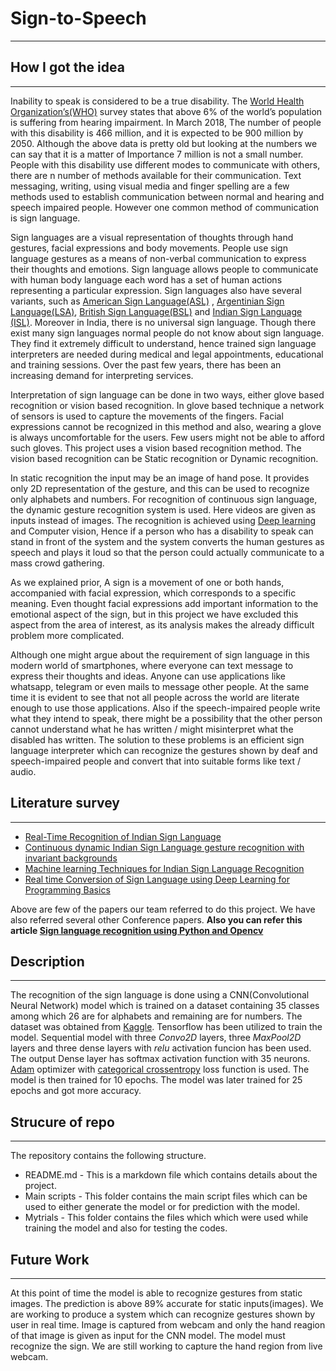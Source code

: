 # Sign-to-Speech
---
## How I got the idea
---

Inability to speak is considered to be a true disability. The [World Health Organization’s(WHO)](https://www.who.int/data/gho) survey states that above 6% of the world’s population is suffering from hearing impairment. In March 2018, The number of people with this disability is 466 million, and it is expected to be 900 million by 2050. Although the above data is pretty old but looking at the numbers we can say that it is a matter of Importance 7 million is not a small number. People with this disability use different modes to communicate with others, there are n number of methods available for their communication. Text messaging, writing, using visual media and finger spelling are a few methods used to establish communication between normal and hearing and speech impaired people. However one common method of communication is sign language. 

Sign languages are a visual representation of thoughts through hand gestures, facial expressions and body movements. People use sign language gestures as a means of non-verbal communication to express their thoughts and emotions. Sign language allows people to communicate with human body language each word has a set of human actions representing a particular expression. Sign languages also have several variants, such as [American Sign Language(ASL)](https://www.nidcd.nih.gov/health/american-sign-language) , [Argentinian Sign Language(LSA)](https://argentinesignlanguage.bible/), [British Sign Language(BSL)](https://www.signbsl.com/) and [Indian Sign Language (ISL)](https://indiansignlanguage.org/). Moreover in India, there is no universal sign language. Though there exist many sign languages normal people do not know about sign language. They find it extremely difficult to understand, hence trained sign language interpreters are needed during medical and legal appointments, educational and training sessions. Over the past few years, there has been an increasing demand for interpreting services.

Interpretation of sign language can be done in two ways, either glove based recognition or vision based recognition. In glove based technique a network of sensors is used to capture the movements of the fingers. Facial expressions cannot be recognized in this method and also, wearing a glove is always uncomfortable for the users. Few users might not be able to afford such gloves. This project uses a vision based recognition method. The vision based recognition can be Static recognition or Dynamic recognition. 

In static recognition the input may be an image of hand pose. It provides only 2D representation of the gesture, and this can be used to recognize only alphabets and numbers. For recognition of continuous sign language, the dynamic gesture recognition system is used. Here videos are given as inputs instead of images. The recognition is achieved using [Deep learning](https://www.ibm.com/cloud/learn/deep-learning) and Computer vision, Hence if a person who has a disability to speak can stand in front of the system and the system converts the human gestures as speech and plays it loud so that the person could actually communicate to a mass crowd gathering.

As we explained prior, A sign is a movement of one or both hands, accompanied with facial expression, which corresponds to a specific meaning. Even thought facial expressions add important information to the emotional aspect of the sign, but in this project we have excluded this aspect from the area of interest, as its analysis makes the already difficult problem more complicated.

Although one might argue about the requirement of sign language in this modern world of smartphones, where everyone can text message to express their thoughts and ideas. Anyone can use applications like whatsapp, telegram or even mails to message other people. At the same time it is evident to see that not all people across the world are literate enough to use those applications. Also if the speech-impaired people write what they intend to speak, there might be a possibility that the other person cannot understand what he has written / might misinterpret what the disabled has written.
The solution to these problems is an efficient sign language interpreter which can recognize the gestures shown by  deaf and speech-impaired people and convert that into suitable forms like text / audio.

## Literature survey
---
- [Real-Time Recognition of Indian Sign Language](https://ieeexplore.ieee.org/document/8862125)
- [Continuous dynamic Indian Sign Language gesture recognition with invariant backgrounds](https://ieeexplore.ieee.org/document/7275945)
- [Machine learning Techniques for Indian Sign Language Recognition](https://ieeexplore.ieee.org/document/8454988)
- [Real time Conversion of Sign Language using Deep Learning for Programming Basics](https://ieeexplore.ieee.org/document/9087272)

Above are few of the papers our team referred to do this project. We have also referred several other Conference papers.
**Also you can refer this article [Sign language recognition using Python and Opencv](https://data-flair.training/blogs/sign-language-recognition-python-ml-opencv/)**

## Description
---
The recognition of the sign language is done using a CNN(Convolutional Neural Network) model which is trained on a dataset containing 35 classes among which 26 are for alphabets and remaining are for numbers. The dataset was obtained from [Kaggle](https://www.kaggle.com/datasets). Tensorflow has been utilized to train the model.
Sequential model with three *Convo2D* layers, three *MaxPool2D* layers and three dense layers with *relu* activation funcion has been used. The output Dense layer has softmax activation function with 35 neurons.
[Adam](https://keras.io/api/optimizers/adam/) optimizer with [categorical crossentropy](https://www.tensorflow.org/api_docs/python/tf/keras/losses/CategoricalCrossentropy) loss function is used. The model is then trained for 10 epochs. The model was later trained for 25 epochs and got more accuracy.


## Strucure of repo
---
The repository contains the following structure.
- README.md - This is a markdown file which contains details about the project.
- Main scripts - This folder contains the main script files which can be used to either generate the model or for prediction with the model.
- Mytrials - This folder contains the files which which were used while training the model and also for testing the codes.

<!--[Webcam capture](/images/Webcamcapture.png)
![Hand image](/images/fg.png) -->

## Future Work
---
At this point of time the model is able to recognize gestures from static images. The prediction is above 89% accurate for static inputs(images). We are working to produce a system which can recognize gestures shown by user in real time.
Image is captured from webcam and only the hand reagion of that image is given as input for the CNN model. The model must recognize the sign.
We are still working to capture the hand region from live webcam.